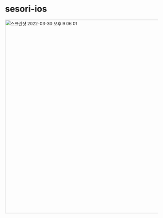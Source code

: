 # sesori-ios
<img width="639" alt="스크린샷 2022-03-30 오후 9 06 01" src="https://user-images.githubusercontent.com/73519615/160830674-2b22231f-83ab-4fe0-953e-e81accf747bf.png">
